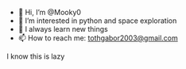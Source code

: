 - 👋 Hi, I’m @Mooky0
- 👀 I’m interested in python and space exploration
- 🌱 I always learn new things
- 📫 How to reach me: tothgabor2003@gmail.com

I know this is lazy
